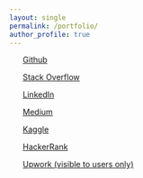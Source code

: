 ```yaml
---
layout: single
permalink: /portfolio/
author_profile: true
---
```



<ul>
	<a href="https://github.com/jankrepl">
	  <i class="fab fa-github"></i> Github
	</a>
</ul>

<ul>
	<a href="https://stackoverflow.com/users/6632199">
	  <i class="fab fa-stack-overflow"></i> Stack Overflow
	</a>
</ul>

<ul>
	<a href="https://www.linkedin.com/in/jankrepl">
	  <i class="fab fa-linkedin"></i> LinkedIn
	</a>
</ul>

<ul>
	<a href="https://medium.com/@kjan.official">
	  <i class="fab fa-medium"></i> Medium
	</a>
</ul>


<ul>
	<a href="https://www.kaggle.com/jankrepl">
	  <i class="far fa-circle"></i> Kaggle
	</a>
</ul>

<ul>
	<a href="https://www.hackerrank.com/jankrepl">
	  <i class="far fa-circle"></i> HackerRank
	</a>
</ul>

<ul>
	<a href="https://www.upwork.com/o/profiles/users/_~012da3f14fa3fe2026/">
	  <i class="far fa-circle"></i> Upwork (visible to users only)
	</a>
</ul>







<link rel="stylesheet" href="//maxcdn.bootstrapcdn.com/font-awesome/4.3.0/css/font-awesome.min.css">
